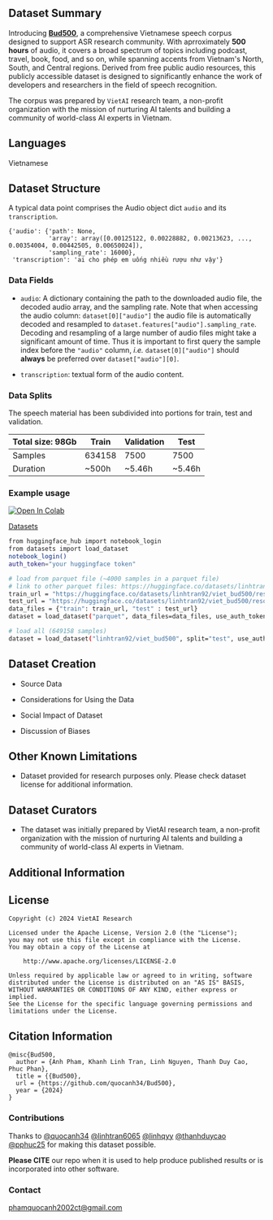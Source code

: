 ## Dataset Summary

Introducing [**Bud500**](https://huggingface.co/datasets/linhtran92/viet_bud500), a comprehensive Vietnamese speech corpus designed to support ASR research community. With aprroximately **500 hours** of audio, it covers a broad spectrum of topics including podcast, travel, book, food, and so on, while spanning accents from Vietnam's North, South, and Central regions. Derived from free public audio resources, this publicly accessible dataset is designed to significantly enhance the work of developers and researchers in the field of speech recognition.

The corpus was prepared by `VietAI` research team, a non-profit organization with the mission of nurturing AI talents and building a community of world-class AI experts in Vietnam.


## Languages

Vietnamese


## Dataset Structure

A typical data point comprises the Audio object dict `audio` and its `transcription`.

```
{'audio': {'path': None,
           'array': array([0.00125122, 0.00228882, 0.00213623, ..., 0.00354004, 0.00442505, 0.00650024]),
           'sampling_rate': 16000},
 'transcription': 'ai cho phép em uống nhiều rượu như vậy'} 
```

### Data Fields

- `audio`: A dictionary containing the path to the downloaded audio file, the decoded audio array, and the sampling rate. Note that when accessing the audio column: `dataset[0]["audio"]` the audio file is automatically decoded and resampled to `dataset.features["audio"].sampling_rate`. Decoding and resampling of a large number of audio files might take a significant amount of time. Thus it is important to first query the sample index before the `"audio"` column, *i.e.* `dataset[0]["audio"]` should **always** be preferred over `dataset["audio"][0]`.

- `transcription`: textual form of the audio content.

### Data Splits

The speech material has been subdivided into portions for train, test and validation.

| Total size: 98Gb | Train  | Validation  |  Test  |
| ---------------- | -----  | ----------- | ------ |
| Samples          | 634158 |     7500    |  7500  |  
| Duration         | ~500h  |    ~5.46h   | ~5.46h |

### Example usage
[![Open In Colab](https://colab.research.google.com/assets/colab-badge.svg)](https://colab.research.google.com/drive/1nNtQnwwA4YG_fhGMb1yV1GR-h0TqsWKc?usp=sharing)

<!-- [![Open In Huggingface](https://huggingface.co/datasets/huggingface/brand-assets/resolve/main/hf-logo-with-title.svg)](https://huggingface.co/datasets/linhtran92/viet_bud500) -->

[Datasets](https://huggingface.co/datasets/linhtran92/viet_bud500)

```bash
from huggingface_hub import notebook_login
from datasets import load_dataset
notebook_login()
auth_token="your huggingface token"

# load from parquet file (~4000 samples in a parquet file)
# link to other parquet files: https://huggingface.co/datasets/linhtran92/viet_bud500/tree/main/data
train_url = "https://huggingface.co/datasets/linhtran92/viet_bud500/resolve/main/data/train-00000-of-00105-be5f872f8be772f5.parquet"
test_url = "https://huggingface.co/datasets/linhtran92/viet_bud500/resolve/main/data/test-00000-of-00002-531c1d81edb57297.parquet"
data_files = {"train": train_url, "test" : test_url}
dataset = load_dataset("parquet", data_files=data_files, use_auth_token=auth_token)

# load all (649158 samples)
dataset = load_dataset("linhtran92/viet_bud500", split="test", use_auth_token=auth_token)
```

## Dataset Creation

- Source Data

- Considerations for Using the Data

- Social Impact of Dataset

- Discussion of Biases

## Other Known Limitations

- Dataset provided for research purposes only. Please check dataset license for additional information. 

## Dataset Curators

- The dataset was initially prepared by VietAI research team, a non-profit organization with the mission of nurturing AI talents and building a community of world-class AI experts in Vietnam.

## Additional Information

## License
```
Copyright (c) 2024 VietAI Research

Licensed under the Apache License, Version 2.0 (the "License");
you may not use this file except in compliance with the License.
You may obtain a copy of the License at

    http://www.apache.org/licenses/LICENSE-2.0

Unless required by applicable law or agreed to in writing, software
distributed under the License is distributed on an "AS IS" BASIS,
WITHOUT WARRANTIES OR CONDITIONS OF ANY KIND, either express or implied.
See the License for the specific language governing permissions and
limitations under the License.
```

## Citation Information

```
@misc{Bud500,
  author = {Anh Pham, Khanh Linh Tran, Linh Nguyen, Thanh Duy Cao, Phuc Phan},
  title = {{Bud500},
  url = {https://github.com/quocanh34/Bud500},
  year = {2024}
}
```

### Contributions

Thanks to [@quocanh34](https://github.com/linhqyy) [@linhtran6065](https://github.com/linhtran6065) [@linhqyy](https://github.com/linhqyy) [@thanhduycao](https://github.com/thanhduycao) [@pphuc25](https://github.com/pphuc25) for making this dataset possible.

**Please CITE** our repo when it is used to help produce published results or is incorporated into other software.

### Contact 

phamquocanh2002ct@gmail.com